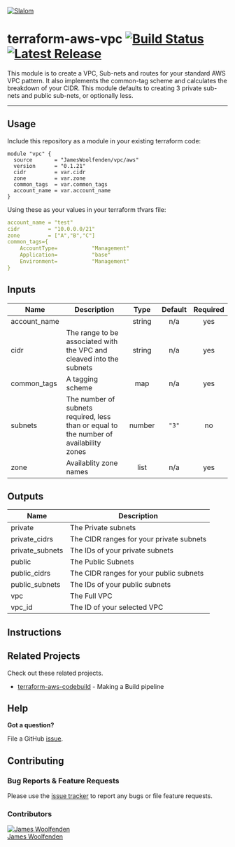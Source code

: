 
[![Slalom][logo]](https://slalom.com)

# terraform-aws-vpc [![Build Status](https://travis-ci.com/JamesWoolfenden/terraform-aws-vpc.svg?branch=master)](https://travis-ci.com/JamesWoolfenden/terraform-aws-vpc) [![Latest Release](https://img.shields.io/github/release/JamesWoolfenden/terraform-aws-vpc.svg)](https://github.com/JamesWoolfenden/terraform-aws-vpc/releases/latest)

This module is to create a VPC, Sub-nets and routes for your standard AWS VPC pattern. It also implements the common-tag scheme and calculates the breakdown of your CIDR.
This module defaults to creating 3 private sub-nets and public sub-nets, or optionally less.

---

## Usage

Include this repository as a module in your existing terraform code:

```hcl
module "vpc" {
  source       = "JamesWoolfenden/vpc/aws"
  version      = "0.1.21"
  cidr         = var.cidr
  zone         = var.zone
  common_tags  = var.common_tags
  account_name = var.account_name
}
```

Using these as your values in your terraform tfvars file:

```YAML
account_name = "test"
cidr         = "10.0.0.0/21"
zone         = ["A","B","C"]
common_tags={
    AccountType=           "Management"
    Application=           "base"
    Environment=           "Management"
}
```
<!-- BEGINNING OF PRE-COMMIT-TERRAFORM DOCS HOOK -->
## Inputs

| Name | Description | Type | Default | Required |
|------|-------------|:----:|:-----:|:-----:|
| account\_name |  | string | n/a | yes |
| cidr | The range to be associated with the VPC and cleaved into the subnets | string | n/a | yes |
| common\_tags | A tagging scheme | map | n/a | yes |
| subnets | The number of subnets required, less than or equal to the number of availability zones | number | `"3"` | no |
| zone | Availablity zone names | list | n/a | yes |

## Outputs

| Name | Description |
|------|-------------|
| private | The Private subnets |
| private\_cidrs | The CIDR ranges for your private subnets |
| private\_subnets | The IDs of your private subnets |
| public | The Public Subnets |
| public\_cidrs | The CIDR ranges for your public subnets |
| public\_subnets | The IDs of your public subnets |
| vpc | The Full VPC |
| vpc\_id | The ID of your selected VPC |

<!-- END OF PRE-COMMIT-TERRAFORM DOCS HOOK -->

## Instructions

## Related Projects

Check out these related projects.

- [terraform-aws-codebuild](https://github.com/jameswoolfenden/terraform-aws-codebuild) - Making a Build pipeline

## Help

**Got a question?**

File a GitHub [issue](https://github.com/jameswoolfenden/terraform-aws-vpc/issues).

## Contributing

### Bug Reports & Feature Requests

Please use the [issue tracker](https://github.com/jameswoolfenden/terraform-aws-vpc/issues) to report any bugs or file feature requests.

### Contributors

  [![James Woolfenden][jameswoolfenden_avatar]][jameswoolfenden_homepage]<br/>[James Woolfenden][jameswoolfenden_homepage]

  [jameswoolfenden_homepage]: https://github.com/jameswoolfenden
  [jameswoolfenden_avatar]: https://github.com/jameswoolfenden.png?size=150

[logo]: https://gist.githubusercontent.com/JamesWoolfenden/5c457434351e9fe732ca22b78fdd7d5e/raw/15933294ae2b00f5dba6557d2be88f4b4da21201/slalom-logo.png
[website]: https://slalom.com
[github]: https://github.com/jameswoolfenden
[linkedin]: https://www.linkedin.com/company/slalom-consulting/
[twitter]: https://twitter.com/Slalom

[share_twitter]: https://twitter.com/intent/tweet/?text=terraform-aws-vpc&url=https://github.com/jameswoolfenden/terraform-aws-vpc
[share_linkedin]: https://www.linkedin.com/shareArticle?mini=true&title=terraform-aws-vpc&url=https://github.com/jameswoolfenden/terraform-aws-vpc
[share_reddit]: https://reddit.com/submit/?url=https://github.com/jameswoolfenden/terraform-aws-vpc
[share_facebook]: https://facebook.com/sharer/sharer.php?u=https://github.com/jameswoolfenden/terraform-aws-vpc
[share_email]: mailto:?subject=terraform-aws-vpc&body=https://github.com/jameswoolfenden/terraform-aws-vpc

